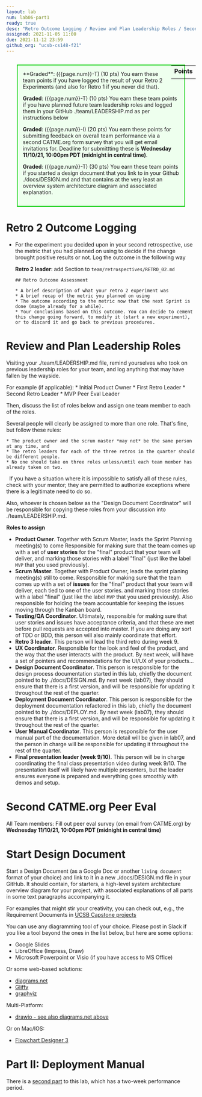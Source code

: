 ```yaml
---
layout: lab
num: lab06-part1
ready: true
desc: "Retro Outcome Logging / Review and Plan Leadership Roles / Second CATME.org Peer Eval / Start Design Document "
assigned: 2021-11-05 11:00
due: 2021-11-12 23:59
github_org: "ucsb-cs148-f21"
---
```


<style>
div.grade { margin: 2em; padding: 1em; border: 2px solid #0c0; background-color: #efe; }   
</style>

<div style="float:right; width: auto;">

<table style="margin-top:1em;">
<tr>
   <th>Points</th>
</tr>
<tr>
   <td class="pointCount"></td>
</tr>
</table>

</div>

<div class="grade" markdown="1">
**Graded**: ({{page.num}}-T) (10 pts) You earn these team points if you have logged the result of your Retro 2 Experiments (and also for Retro 1 if you never did that).

**Graded**: ({{page.num}}-T) (10 pts) You earn these team points if you have planned future team leadership roles and logged them in your GitHub ./team/LEADERSHIP.md as per instructions below 

**Graded**: ({{page.num}}-I) (20 pts) You earn these points for submitting feedback on overall team performance via a second CATME.org form survey that you will get email invitations for. Deadline for submittting these is **Wednesday 11/10/21, 10:00pm PDT (midnight in central time)**.

**Graded**: ({{page.num}}-T) (30 pts) You earn these team points if you started a design document that you link to in your Github ./docs/DESIGN.md and that contains at the very least an overview system architecture diagram and associated explanation.  
</div>


# Retro 2 Outcome Logging
* For the experiment you decided upon in your second retrospective, use the metric that you had planned on using to decide if the change brought positive results or not. Log the outcome in the following way 
  
  **Retro 2 leader**: add Section to `team/retrospectives/RETRO_02.md`
  
  ```
  ## Retro Outcome Assessment

  * A brief description of what your retro 2 experiment was 
  * A brief recap of the metric you planned on using 
  * The outcome according to the metric now that the next Sprint is done (maybe already for a while).
  * Your conclusions based on this outcome. You can decide to cement this change going forward, to modify it (start a new experiment), or to discard it and go back to previous procedures.    
  ```

# Review and Plan Leadership Roles
 Visiting your ./team/LEADERSHIP.md file, remind yourselves who took on previous leadership roles for your team, and log anything that may have fallen by the wayside.  

For example (if applicable): 
    * Initial Product Owner 
    * First Retro Leader 
    * Second Retro Leader 
    * MVP Peer Eval Leader                

Then, discuss the list of roles below and assign one team member to each of the roles.

Several people will clearly be assigned to more than one role. That's fine, but follow these rules:

    * The product owner and the scrum master *may not* be the same person at any time, and
    * The retro leaders for each of the three retros in the quarter should be different people.
    * No one should take on three roles unless/until each team member has already taken on two.

&nbsp;
If you have a situation where it is impossible to satisfy all of these rules, check with your mentor;
they are permitted to authorize exceptions where there is a legitimate need to do so.

Also, whoever is chosen below as the "Design Document Coordinator" will be responsible for copying these roles from your discussion into ./team/LEADERSHIP.md.

**Roles to assign**

* **Product Owner**.  Together with Scrum Master, leads the Sprint Planning meeting(s) to come
      Responsible for making sure that the team comes up with a set of **user stories**
      for the "final" product that your team will deliver, and marking those stories with a label "final" (just
      like the label `MVP` that you used previously).  
* **Scrum Master**.   Together with Product Owner, leads the sprint planing meeting(s) still to come.
      Responsible for making sure that the team comes up with a set of **issues**
      for the "final" product that your team will deliver, each tied to one of the user stories.
      and marking those stories with a label "final" (just like the label `MVP` that you used previously).
      Also responsible for holding the team accountable for keeping the issues moving through the Kanban board.
* **Testing/QA Coordinator**. 
      Ultimately, responsible for making sure that user stories and issues have acceptance criteria, and that
      these are met before pull requests are accepted into master. If you are doing any sort of TDD or BDD, this person will also mainly coordinate that effort. 
* **Retro 3 leader**.  This person will lead the third retro during week 9.
* **UX Coordinator**.  Responsible for the look and feel of the product, and the way that the user interacts with the
      product. By next week, will have a set of pointers and recommendations for the UI/UX of your products...
* **Design Document Coordinator**.  This person is responsible for the design process documentation started in this lab, chiefly the document pointed to by ./docs/DESIGN.md.
      By next week (lab07), they should ensure that there is a first version, and will be responsible for updating it throughout the rest of the quarter.
* **Deployment Document Coordinator**.  This person is responsible for the deployment documentation refactored in this lab, chiefly the document pointed to by ./docs/DEPLOY.md.
      By next week (lab07), they should ensure that there is a first version, and will be responsible for updating it throughout the rest of the quarter.
* **User Manual Coordinator**.  This person is responsible for the user manual part of the documentation. More detail will be given in lab07, and the person in charge will be responsible for updating it
      throughout the rest of the quarter.
* **Final presentation leader (week 9/10)**.  This person will be in charge coordinating the final class presentation video during week 9/10. The presentation itself will likely have multiple presenters, but the leader ensures everyone is prepared and everything goes smoothly with demos and setup.
  

# Second CATME.org Peer Eval
All Team members: Fill out peer eval survey (on email from CATME.org) by **Wednesday 11/10/21, 10:00pm PDT (midnight in central time)**

# Start Design Document
Start a Design Document (as a Google Doc or another `living document` format of your choice) and link to it in a new ./docs/DESIGN.md file in your GitHub. 
It should contain, for starters, a high-level system architecture overview diagram for your project, with associated explanations of all parts in some text paragraphs accompanying it.   

For examples that might stir your creativity, you can check out, e.g., the Requirement Documents in [UCSB Capstone projects](https://capstone.cs.ucsb.edu/past20.html)   

You can use any diagramming tool of your choice. Please post in Slack if you like a tool beyond the ones in the list below, but here are some options:   
   * Google Slides
   * LibreOffice (Impress, Draw)
   * Microsoft Powerpoint or Visio (if you have access to MS Office) 

Or some web-based solutions: 
   * [diagrams.net](https://www.diagrams.net)
   * [Gliffy](https://www.gliffy.com/)
   * [graphviz](https://graphviz.org)

Multi-Platform: 
   * [drawio - see also diagrams.net above](https://github.com/jgraph/drawio-desktop/releases/tag/v14.6.13)
   
Or on Mac/IOS:     
   * [Flowchart Designer 3](https://apps.apple.com/app/flowchart-designer-3/id1512570906) 
   

# Part II: Deployment Manual

There is a [second part](https://ucsb-cs148.github.io/f21/lab/lab06-ops/) to this lab, which has a two-week performance period. 
